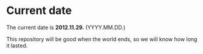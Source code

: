# Current date

The current date is **2012.11.29.** (YYYY.MM.DD.)

This repository will be good when the world ends, so we will know how long it lasted.